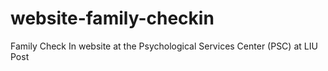 # website-family-checkin
Family Check In website at the Psychological Services Center (PSC) at LIU Post
